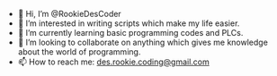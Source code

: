 - 👋 Hi, I’m @RookieDesCoder
- 👀 I’m interested in writing scripts which make my life easier.
- 🌱 I’m currently learning basic programming codes and PLCs.
- 💞️ I’m looking to collaborate on anything which gives me knowledge about the world of programming.
- 📫 How to reach me: des.rookie.coding@gmail.com
